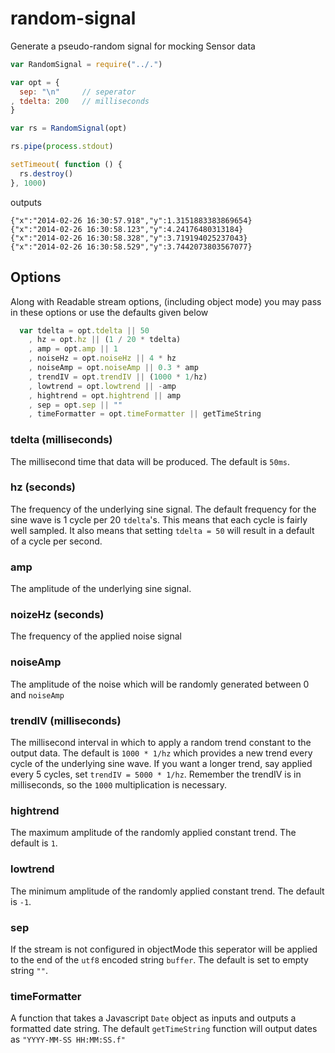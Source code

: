 random-signal
=============

Generate a pseudo-random signal for mocking Sensor data

``` javascript
var RandomSignal = require("../.")

var opt = {
  sep: "\n"     // seperator
, tdelta: 200   // milliseconds
}

var rs = RandomSignal(opt)

rs.pipe(process.stdout)

setTimeout( function () {
  rs.destroy()
}, 1000)

```
outputs

```shell
{"x":"2014-02-26 16:30:57.918","y":1.3151883383869654}
{"x":"2014-02-26 16:30:58.123","y":4.24176480313184}
{"x":"2014-02-26 16:30:58.328","y":3.719194025237043}
{"x":"2014-02-26 16:30:58.529","y":3.7442073803567077}
```

## Options
Along with Readable stream options, (including object mode) you may pass in these options or use the defaults given below

```javascript
  var tdelta = opt.tdelta || 50
    , hz = opt.hz || (1 / 20 * tdelta)
    , amp = opt.amp || 1
    , noiseHz = opt.noiseHz || 4 * hz
    , noiseAmp = opt.noiseAmp || 0.3 * amp
    , trendIV = opt.trendIV || (1000 * 1/hz)
    , lowtrend = opt.lowtrend || -amp
    , hightrend = opt.hightrend || amp
    , sep = opt.sep || ""
    , timeFormatter = opt.timeFormatter || getTimeString
```

### tdelta (milliseconds)
The millisecond time that data will be produced. The default is `50ms`.

### hz (seconds)
The frequency of the underlying sine signal. The default frequency for the sine wave is 1 cycle per 20 `tdelta`'s. This means that each cycle is fairly well sampled. It also means that setting `tdelta = 50` will result in a default of a cycle per second.

### amp
The amplitude of the underlying sine signal.

### noizeHz (seconds)
The frequency of the applied noise signal

### noiseAmp
The amplitude of the noise which will be randomly generated between 0 and `noiseAmp`

### trendIV (milliseconds)
The millisecond interval in which to apply a random trend constant to the output data. The default is `1000 * 1/hz` which provides a new trend every cycle of the underlying sine wave. If you want a longer trend, say applied every 5 cycles, set `trendIV = 5000 * 1/hz`. Remember the trendIV is in milliseconds, so the `1000` multiplication is necessary.

### hightrend
The maximum amplitude of the randomly applied constant trend. The default is `1`.

### lowtrend
The minimum amplitude of the randomly applied constant trend. The default is `-1`.

### sep
If the stream is not configured in objectMode this seperator will be applied to the end of the `utf8` encoded string `buffer`. The default is set to empty string `""`.

### timeFormatter
A function that takes a Javascript `Date` object as inputs and outputs a formatted date string. The default `getTimeString` function will output dates as `"YYYY-MM-SS HH:MM:SS.f"`
